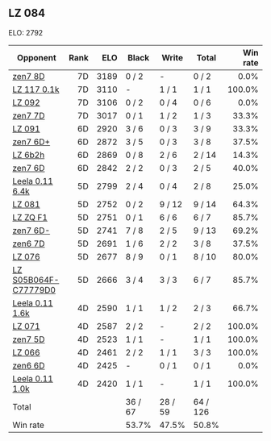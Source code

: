 ## LZ 084 ##

ELO: 2792

Opponent | Rank | ELO | Black | Write | Total | Win rate
---------|-----:|----:|-------|-------|-------|-------:
[zen7 8D](zen7%208D.md) | 7D | 3189 | 0 / 2 | - | 0 / 2 | 0.0%
[LZ 117 0.1k](LZ%20117%200.1k.md) | 7D | 3110 | - | 1 / 1 | 1 / 1 | 100.0%
[LZ 092](LZ%20092.md) | 7D | 3106 | 0 / 2 | 0 / 4 | 0 / 6 | 0.0%
[zen7 7D](zen7%207D.md) | 7D | 3017 | 0 / 1 | 1 / 2 | 1 / 3 | 33.3%
[LZ 091](LZ%20091.md) | 6D | 2920 | 3 / 6 | 0 / 3 | 3 / 9 | 33.3%
[zen7 6D+](zen7%206D+.md) | 6D | 2872 | 3 / 5 | 0 / 3 | 3 / 8 | 37.5%
[LZ 6b2h](LZ%206b2h.md) | 6D | 2869 | 0 / 8 | 2 / 6 | 2 / 14 | 14.3%
[zen7 6D](zen7%206D.md) | 6D | 2842 | 2 / 2 | 0 / 3 | 2 / 5 | 40.0%
[Leela 0.11 6.4k](Leela%200.11%206.4k.md) | 5D | 2799 | 2 / 4 | 0 / 4 | 2 / 8 | 25.0%
[LZ 081](LZ%20081.md) | 5D | 2752 | 0 / 2 | 9 / 12 | 9 / 14 | 64.3%
[LZ ZQ F1](LZ%20ZQ%20F1.md) | 5D | 2751 | 0 / 1 | 6 / 6 | 6 / 7 | 85.7%
[zen7 6D-](zen7%206D-.md) | 5D | 2741 | 7 / 8 | 2 / 5 | 9 / 13 | 69.2%
[zen6 7D](zen6%207D.md) | 5D | 2691 | 1 / 6 | 2 / 2 | 3 / 8 | 37.5%
[LZ 076](LZ%20076.md) | 5D | 2677 | 8 / 9 | 0 / 1 | 8 / 10 | 80.0%
[LZ S05B064F-C77779D0](LZ%20S05B064F-C77779D0.md) | 5D | 2666 | 3 / 4 | 3 / 3 | 6 / 7 | 85.7%
[Leela 0.11 1.6k](Leela%200.11%201.6k.md) | 4D | 2590 | 1 / 1 | 1 / 2 | 2 / 3 | 66.7%
[LZ 071](LZ%20071.md) | 4D | 2587 | 2 / 2 | - | 2 / 2 | 100.0%
[zen7 5D](zen7%205D.md) | 4D | 2523 | 1 / 1 | - | 1 / 1 | 100.0%
[LZ 066](LZ%20066.md) | 4D | 2461 | 2 / 2 | 1 / 1 | 3 / 3 | 100.0%
[zen6 6D](zen6%206D.md) | 4D | 2425 | - | 0 / 1 | 0 / 1 | 0.0%
[Leela 0.11 1.0k](Leela%200.11%201.0k.md) | 4D | 2420 | 1 / 1 | - | 1 / 1 | 100.0%
Total | | | 36 / 67 | 28 / 59 | 64 / 126 | 
Win rate| | | 53.7% | 47.5% | 50.8% | 
